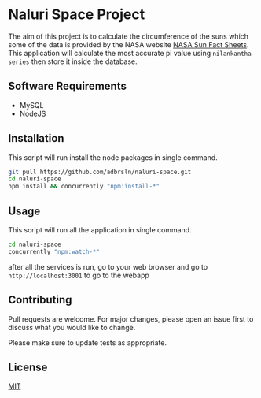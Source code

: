 # Naluri Space Project

The aim of this project is to calculate the circumference of the suns which some of the data is provided by the NASA website [NASA Sun Fact Sheets](https://nssdc.gsfc.nasa.gov/planetary/factsheet/sunfact.html). This application will calculate the most accurate pi value using `nilankantha series` then store it inside the database. 

## Software Requirements

- MySQL
- NodeJS 

## Installation

This script will run install the node packages in single command. 

```bash
git pull https://github.com/adbrsln/naluri-space.git
cd naluri-space
npm install && concurrently "npm:install-*"
```

## Usage

This script will run all the application in single command. 

```bash
cd naluri-space
concurrently "npm:watch-*"
```

after all the services is run, go to your web browser and go to `http://localhost:3001` to go to the webapp

## Contributing
Pull requests are welcome. For major changes, please open an issue first to discuss what you would like to change.

Please make sure to update tests as appropriate.

## License
[MIT](https://choosealicense.com/licenses/mit/)
